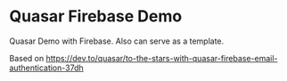 # Quasar Firebase Demo

Quasar Demo with Firebase. Also can serve as a template.

Based on https://dev.to/quasar/to-the-stars-with-quasar-firebase-email-authentication-37dh